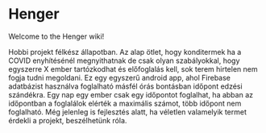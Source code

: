 # Henger
Welcome to the Henger wiki!

Hobbi projekt félkész állapotban.
Az alap ötlet, hogy konditermek ha a COVID enyhítésénél megnyithatnak de csak olyan szabályokkal, hogy egyszerre X ember tartózkodhat és előfoglalás kell, sok terem hirtelen nem fogja tudni megoldani. Ez egy egyszerű android app, ahol Firebase adatbázist használva foglalható másfél órás bontásban időpont edzési szándékra. Egy nap egy ember csak egy időpontot foglalhat, ha abban az időpontban a foglalálok elérték a maximális számot, több időpont nem foglalható. Még jelenleg is fejlesztés alatt, ha véletlen valamelyik termet érdekli a projekt, beszélhetünk róla.



